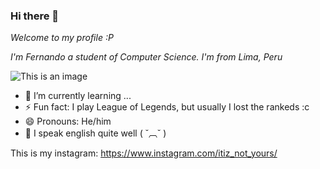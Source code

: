 ### Hi there 👀

*Welcome to my profile :P*

*I'm Fernando a student of Computer Science. I'm  from Lima, Peru*

![This is an image](https://f.rpp-noticias.io/2020/02/29/mac-907326mp4_907327.png)


- 🌱 I’m currently learning ...
- ⚡ Fun fact: I play League of Legends, but usually I lost the rankeds :c
- 😄 Pronouns: He/him
- 🎃 I speak english quite well ( ˘︹˘ )

This is my instagram:
https://www.instagram.com/itiz_not_yours/
<!--
**RandoKO/RandoKO** is a ✨ _special_ ✨ repository because its `README.md` (this file) appears on your GitHub profile.

Here are some ideas to get you started:

- 🔭 I’m currently working on ...
- 🌱 I’m currently learning ...
- 👯 I’m looking to collaborate on ...
- 🤔 I’m looking for help with ...
- 💬 Ask me about ...
- 📫 How to reach me: ...
- 😄 Pronouns: ...
- ⚡ Fun fact: ...
-->
